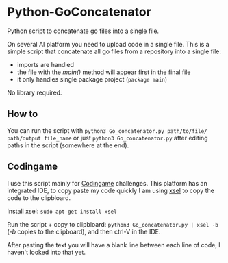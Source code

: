 # Python-GoConcatenator
Python script to concatenate go files into a single file.

On several AI platform you need to upload code in a single file. This is a simple script that concatenate all go files from a repository into a single file:
- imports are handled
- the file with the *main()* method will appear first in the final file
- it only handles single package project (`package main`)

No library required.

## How to
You can run the script with `python3 Go_concatenator.py path/to/file/ path/output file_name` or just `python3 Go_concatenator.py` after editing paths in the script (somewhere at the end).

## Codingame
I use this script mainly for [Codingame](codingames.com) challenges. This platform has an integrated IDE, to copy paste my code quickly I am using [xsel](https://linux.die.net/man/1/xsel) to copy the code to the clipbloard.

Install xsel: `sudo apt-get install xsel`

Run the script + copy to clipbloard: `python3 Go_concatenator.py | xsel -b` (*-b* copies to the clipboard), and then ctrl-V in the IDE.

After pasting the text you will have a blank line between each line of code, I haven't looked into that yet.
